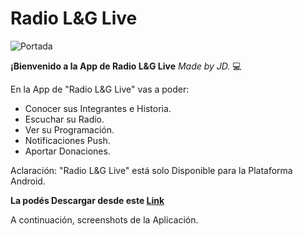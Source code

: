 # **Radio L&G Live**
![Portada](https://user-images.githubusercontent.com/96133436/178123236-dd9ecf4c-297b-4332-ad76-abe7bc3b194b.jpg)

**¡Bienvenido a la App de Radio L&G Live** *Made by JD.* :computer:

En la App de "Radio L&G Live" vas a poder:

- Conocer sus Integrantes e Historia.
- Escuchar su Radio.
- Ver su Programación.
- Notificaciones Push.
- Aportar Donaciones.
  
Aclaración: "Radio L&G Live" está solo Disponible para la Plataforma Android.

**La podés Descargar desde este [Link](https://drive.google.com/file/d/1R9x6CRA07Ppe1vW5YZnENuah8T27MgpW/view?usp=sharing)**

A continuación, screenshots de la Aplicación.
